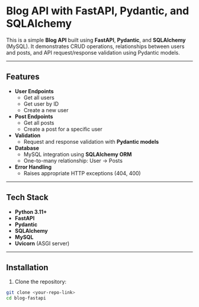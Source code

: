 # Blog API with FastAPI, Pydantic, and SQLAlchemy

This is a simple **Blog API** built using **FastAPI**, **Pydantic**, and **SQLAlchemy** (MySQL). It demonstrates CRUD operations, relationships between users and posts, and API request/response validation using Pydantic models.

---

## Features

- **User Endpoints**
  - Get all users
  - Get user by ID
  - Create a new user
- **Post Endpoints**
  - Get all posts
  - Create a post for a specific user
- **Validation**
  - Request and response validation with **Pydantic models**
- **Database**
  - MySQL integration using **SQLAlchemy ORM**
  - One-to-many relationship: User → Posts
- **Error Handling**
  - Raises appropriate HTTP exceptions (404, 400)

---

## Tech Stack

- **Python 3.11+**
- **FastAPI**
- **Pydantic**
- **SQLAlchemy**
- **MySQL**
- **Uvicorn** (ASGI server)

---

## Installation

1. Clone the repository:

```bash
git clone <your-repo-link>
cd blog-fastapi
